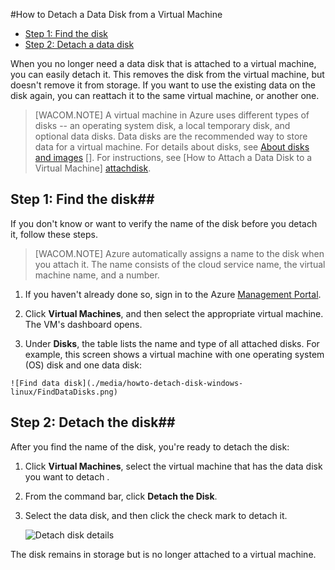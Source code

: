 <properties writer="kathydav" editor="tysonn" manager="timlt" />

<!-- deleted by customization
When you no longer need a data disk that's attached to a virtual machine, you can easily detach it. This removes the disk from the virtual machine, but doesn't remove it from storage. 

If you want to use the existing data on the disk again, you can reattach it to the same virtual machine, or another one.  

> [AZURE.NOTE] It's not possible to detach an operating system disk unless you also delete the virtual machine.


## Find the disk

If you don't know the name of the disk or want to verify it before you detach it, follow these steps.


1. If you haven't already done so, sign in to the [Azure Management Portal](http://manage.windowsazure.cn).

2. Click **Virtual Machines**, click the name of virtual machine, and then click **Dashboard**.
-->
<!-- keep by customization: begin -->


#How to Detach a Data Disk from a Virtual Machine 

- [Step 1: Find the disk](#finddisks)
- [Step 2: Detach a data disk](#detachdisk)

When you no longer need a data disk that is attached to a virtual machine, you can easily detach it. This removes the disk from the virtual machine, but doesn't remove it from storage. If you want to use the existing data on the disk again, you can reattach it to the same virtual machine, or another one.  

> [WACOM.NOTE] A virtual machine in Azure uses different types of disks -- an operating system disk, a local temporary disk, and optional data disks. Data disks are the recommended way to store data for a virtual machine. For details about disks, see [About disks and images] []. For instructions, see [How to Attach a Data Disk to a Virtual Machine] [attachdisk].

## <a id="finddisks"> </a>Step 1: Find the disk##


If you don't know or want to verify the name of the disk before you detach it, follow these steps. 

> [WACOM.NOTE] Azure automatically assigns a name to the disk when you attach it. The name consists of the cloud service name, the virtual machine name, and a number.

1. If you haven't already done so, sign in to the Azure [Management Portal](http://manage.windowsazure.cn). 

2. Click **Virtual Machines**, and then select the appropriate virtual machine. The VM's dashboard opens.
<!-- keep by customization: end -->

3. Under **Disks**, the table lists the name and type of all attached disks. For example, this screen shows a virtual machine with one operating system (OS) disk and one data disk:
<!-- deleted by customization

	![Find data disk](./media/howto-detach-disk-windows-linux/FindDataDisks.png)


## Detach the disk

1. Click **Virtual Machines**, click the name of the virtual machine that has the data disk you want to detach, and then click **Dashboard**.

2. From the command bar, click **Detach Disk**.

3. Select the data disk, and then click the check mark to detach it.

	![Detach disk details](./media/howto-detach-disk-windows-linux/DetachDiskDetails.png)
-->
<!-- keep by customization: begin -->
		
	![Find data disk](./media/howto-detach-disk-windows-linux/FindDataDisks.png)


## <a id="detachdisk"> </a>Step 2: Detach the disk##

After you find the name of the disk, you're ready to detach the disk:

1. Click **Virtual Machines**, select the virtual machine that has the data disk you want to detach <!-- deleted by customization, and then click **Dashboard** -->.
2. From the command bar, click **Detach the Disk**.

2. Select the data disk, and then click the check mark to detach it.


	![Detach disk details](./media/howto-detach-disk-windows-linux/DetachDiskDetails.png)
<!-- keep by customization: end -->

The disk remains in storage but is no longer attached to a virtual machine.

<!-- keep by customization: begin -->


[attachdisk]:/manage/windows/how-to-guides/attach-a-disk/

[About disks and images]:http://go.microsoft.com/fwlink/p/?LinkId=263439

<!-- keep by customization: end -->

